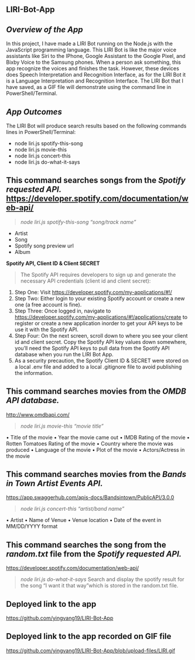 ## LIRI-Bot-App
## _Overview of the App_
In this project, I have made a LIRI Bot running on the Node.js with the JavaScript programming language. This LIRI Bot is like the major voice assistants like Siri to the IPhone, Google Assistant to the Google Pixel, and Bixby Voice to the Samsung phones. When a person ask something, this app recognize the voices and finishes the task. However, these devices does Speech Interpretation and Recognition Interface, as for the LIRI Bot it is a Language Interpretation and Recognition Interface. The LIRI Bot that I have saved, as a GIF file will demonstrate using the command line in PowerShell/Terminal.

## _App Outcomes_
The LIRI Bot will produce search results based on the following commands lines in PowerShell/Terminal:
* node liri.js spotify-this-song
* node liri.js movie-this
* node liri.js concert-this  
* node liri.js do-what-it-says


## This command searches songs from the _Spotify requested API._ https://developer.spotify.com/documentation/web-api/

> *node liri.js spotify-this-song “song/track name”*
* Artist
* Song
* Spotify song preview url
* Album

**Spotify API, Client ID & Client SECRET**
> The Spotify API requires developers to sign up and generate the necessary API credentials (client id and client secret):
1. Step One: Visit https://developer.spotify.com/my-applications/#!/
1. Step Two: Either login to your existing Spotify account or create a new one (a free account is fine).
1. Step Three: Once logged in, navigate to https://developer.spotify.com/my-applications/#!/applications/create to register or create a new application inorder to get your API keys to be use it with the Spotify API.
1. Step Four: On the next screen, scroll down to where you see your client id and client secret. Copy the Spotify API key values down somewhere, you’ll need the Spotify API keys to pull data from the Spotify API database when you run the LIRI Bot App.
1. As a security precaution, the Spotify Client ID & SECRET were stored on a local .env file and added to a local .gitignore file to avoid publishing the information.

## This command searches movies from the _OMDB API database._
http://www.omdbapi.com/
>	*node liri.js movie-this “movie title”*

•	Title of the movie
•	Year the movie came out
•	IMDB Rating of the movie
•	Rotten Tomatoes Rating of the movie
•	Country where the movie was produced
•	Language of the movie
•	Plot of the movie
•	Actors/Actress in the movie

## This command searches movies from the _Bands in Town Artist Events API._
https://app.swaggerhub.com/apis-docs/Bandsintown/PublicAPI/3.0.0

> *node liri.js concert-this “artist/band name”*

•	Artist
•	Name of Venue
•	Venue location
•	Date of the event in MM/DD/YYYY format




## This command searches the song from the *random.txt* file from the _Spotify requested API._
https://developer.spotify.com/documentation/web-api/

>	*node liri.js do-what-it-says*
Search and display the spotify result for the song “I want it that way”which is stored in the random.txt file.

## Deployed link to the app
https://github.com/yingvang19/LIRI-Bot-App

## Deployed link to the app recorded on GIF file
https://github.com/yingvang19/LIRI-Bot-App/blob/upload-files/LIRI.gif
